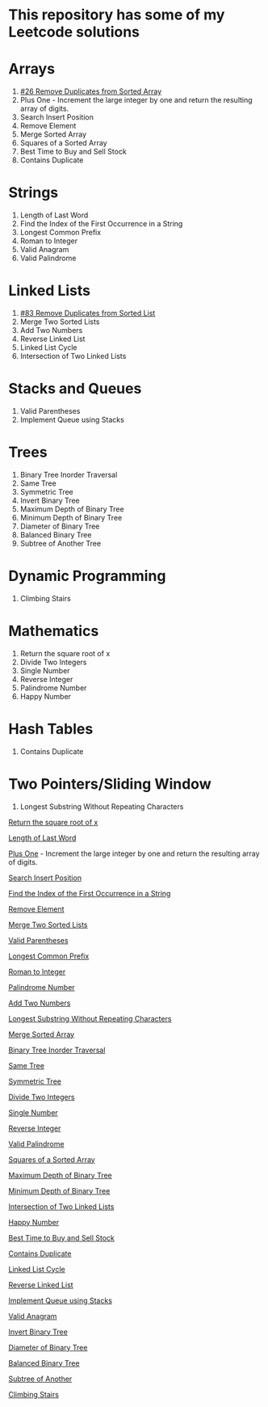 # This repository has some of my Leetcode solutions


# Arrays
1. [#26 Remove Duplicates from Sorted Array](https://github.com/AdityaManojMenon/Leetcode/tree/main/0026-remove-duplicates-from-sorted-array)
2. Plus One - Increment the large integer by one and return the resulting array of digits.
3. Search Insert Position
4. Remove Element
5. Merge Sorted Array
6. Squares of a Sorted Array
7. Best Time to Buy and Sell Stock
8. Contains Duplicate
   
# Strings
1. Length of Last Word
2. Find the Index of the First Occurrence in a String
3. Longest Common Prefix
4. Roman to Integer
5. Valid Anagram
6. Valid Palindrome
   
# Linked Lists
1. [#83 Remove Duplicates from Sorted List](https://github.com/AdityaManojMenon/Leetcode/tree/main/0083-remove-duplicates-from-sorted-list)
2. Merge Two Sorted Lists
3. Add Two Numbers
4. Reverse Linked List
5. Linked List Cycle
6. Intersection of Two Linked Lists
   
# Stacks and Queues
1. Valid Parentheses
2. Implement Queue using Stacks
   
# Trees
1. Binary Tree Inorder Traversal
2. Same Tree
3. Symmetric Tree
4. Invert Binary Tree
5. Maximum Depth of Binary Tree
6. Minimum Depth of Binary Tree
7. Diameter of Binary Tree
8. Balanced Binary Tree
9. Subtree of Another Tree
    
# Dynamic Programming
1. Climbing Stairs
   
# Mathematics
1. Return the square root of x
2. Divide Two Integers
3. Single Number
4. Reverse Integer
5. Palindrome Number
6. Happy Number
   
# Hash Tables
1. Contains Duplicate
   
# Two Pointers/Sliding Window
1. Longest Substring Without Repeating Characters



[Return the square root of x](https://github.com/AdityaManojMenon/Leetcode/tree/main/0069-sqrtx)

[Length of Last Word](https://github.com/AdityaManojMenon/Leetcode/tree/main/0058-length-of-last-word)

[Plus One](https://github.com/AdityaManojMenon/Leetcode/tree/main/0066-plus-one) - Increment the large integer by one and return the resulting array of digits.



[Search Insert Position](https://github.com/AdityaManojMenon/Leetcode/tree/main/0035-search-insert-position)


[Find the Index of the First Occurrence in a String](https://github.com/AdityaManojMenon/Leetcode/tree/main/0028-find-the-index-of-the-first-occurrence-in-a-string)

[Remove Element](https://github.com/AdityaManojMenon/Leetcode/tree/main/0027-remove-element)

[Merge Two Sorted Lists](https://github.com/AdityaManojMenon/Leetcode/tree/main/0021-merge-two-sorted-lists)

[Valid Parentheses](https://github.com/AdityaManojMenon/Leetcode/tree/main/0020-valid-parentheses)

[Longest Common Prefix](https://github.com/AdityaManojMenon/Leetcode/tree/main/0014-longest-common-prefix)

[Roman to Integer](https://github.com/AdityaManojMenon/Leetcode/tree/main/0013-roman-to-integer)

[Palindrome Number](https://github.com/AdityaManojMenon/Leetcode/tree/main/0009-palindrome-number)

[Add Two Numbers](https://github.com/AdityaManojMenon/Leetcode/tree/main/0002-add-two-numbers)

[Longest Substring Without Repeating Characters](https://github.com/AdityaManojMenon/Leetcode/tree/main/0003-longest-substring-without-repeating-characters)

[Merge Sorted Array](https://github.com/AdityaManojMenon/Leetcode/tree/main/0088-merge-sorted-array)

[Binary Tree Inorder Traversal](https://github.com/AdityaManojMenon/Leetcode/tree/main/0094-binary-tree-inorder-traversal)

[Same Tree](https://github.com/AdityaManojMenon/Leetcode/tree/main/0100-same-tree)

[Symmetric Tree](https://github.com/AdityaManojMenon/Leetcode/tree/main/0101-symmetric-tree)

[Divide Two Integers](https://github.com/AdityaManojMenon/Leetcode/tree/main/0029-divide-two-integers)

[Single Number](https://github.com/AdityaManojMenon/Leetcode/tree/main/0136-single-number)

[Reverse Integer](https://github.com/AdityaManojMenon/Leetcode/tree/main/0007-reverse-integer)

[Valid Palindrome](https://github.com/AdityaManojMenon/Leetcode/tree/main/0125-valid-palindrome)

[Squares of a Sorted Array](https://github.com/AdityaManojMenon/Leetcode/tree/main/0977-squares-of-a-sorted-array)

[Maximum Depth of Binary Tree](https://github.com/AdityaManojMenon/Leetcode/tree/main/0104-maximum-depth-of-binary-tree)

[Minimum Depth of Binary Tree](https://github.com/AdityaManojMenon/Leetcode/tree/main/0111-minimum-depth-of-binary-tree)

[Intersection of Two Linked Lists](https://github.com/AdityaManojMenon/Leetcode/tree/main/0160-intersection-of-two-linked-lists)

[Happy Number](https://github.com/AdityaManojMenon/Leetcode/tree/main/0202-happy-number)

[Best Time to Buy and Sell Stock](https://github.com/AdityaManojMenon/Leetcode/tree/main/0121-best-time-to-buy-and-sell-stock)

[Contains Duplicate](https://github.com/AdityaManojMenon/Leetcode/tree/main/0217-contains-duplicate)

[Linked List Cycle](https://github.com/AdityaManojMenon/Leetcode/tree/main/0141-linked-list-cycle)

[Reverse Linked List](https://github.com/AdityaManojMenon/Leetcode/tree/main/0206-reverse-linked-list)

[Implement Queue using Stacks](https://github.com/AdityaManojMenon/Leetcode/tree/main/0232-implement-queue-using-stacks)

[Valid Anagram](https://github.com/AdityaManojMenon/Leetcode/tree/main/0242-valid-anagram)

[Invert Binary Tree](https://github.com/AdityaManojMenon/Leetcode/tree/main/0226-invert-binary-tree)

[Diameter of Binary Tree](https://github.com/AdityaManojMenon/Leetcode/tree/main/0543-diameter-of-binary-tree)

[Balanced Binary Tree](https://github.com/AdityaManojMenon/Leetcode/tree/main/0110-balanced-binary-tree)

[Subtree of Another ](https://github.com/AdityaManojMenon/Leetcode/tree/main/0572-subtree-of-another-tree)

[Climbing Stairs](https://github.com/AdityaManojMenon/Leetcode/tree/main/0070-climbing-stairs)
